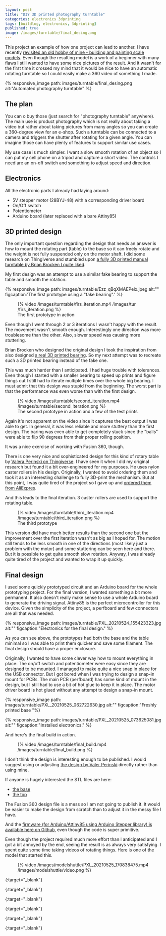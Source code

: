 ```yaml
---
layout: post
title: "DIY 3D printed photography turntable"
categories: electronics 3dprinting
tags: [buildlog, electronics, 3dprinting]
published: true
image: /images/turntable/final_desing.png 
---
```



This project an example of how one project can lead to another. I have recently [revisited an old hobby of mine - building and painting scale models][shuttlearticle]. Even though the resulting model is a work of a beginner with many flaws I still wanted to have some nice pictures of the result. And it wasn't for the first time it crossed my mind that it would be nice to have an automatic rotating turntable so I could easily make a 360 video of something I made.

{% responsive_image path: images/turntable/final_desing.png alt:"Automated photography turntable"  %}

<!--more--> 

## The plan

You can o buy those (just search for "photography turntable" anywhere). The main use is product photography which is not really about taking a video but rather about taking pictures from many angles so you can create a 360-degree view for an e-shop. Such a turntable can be connected to a camera and triggers the shutter after rotating for a given angle. You can imagine those can have plenty of features to support similar use cases.

My use case is much simpler. I want a slow smooth rotation of an object so I can put my cell phone on a tripod and capture a short video. The controls I need are an on-off switch and something to adjust speed and direction.

## Electronics

All the electronic parts I already had laying around:

- 5V stepper motor (28BYJ-48) with a corresponding driver board
- On/Off switch
- Potentiometer
- Arduino board (later replaced with a bare Attiny85)

## 3D printed design

The only important question regarding the design that needs an answer is how to mount the rotating part (table) to the base so it can freely rotate and the weight is not fully suspended only on the motor shaft. I did some research on Thingiverse and stumbled upon [a fully 3D printed manual turntable by Brian Brocken I quite liked][manualturntable]. 

My first design was an attempt to use a similar fake bearing to support the table and smooth the rotation.

{% responsive_image path: images/turntable/Ezz_qBqXMAEPelx.jpeg alt:""  figcaption:'The first prototype using a "fake bearing".' %}

<figure >
    {% video /images/turntable/firs_iteration.mp4 /images/tur
    /firs_iteration.png %}
    <figcaption>The first prototype in action</figcaption>
</figure>

Even though I went through 2 or 3 iterations I wasn't happy with the result. The movement wasn't smooth enough. Interestingly one direction was more troublesome than the other. Also, slower speed was causing more stuttering.

Brian Brocken who designed the original design I took the inspiration from also designed [a real 3D printed bearing][bearing]. So my next attempt was to recreate such a 3D printed bearing instead of the fake one. 

This was much harder than I anticipated. I had huge trouble with tolerances. Even though I started with a smaller bearing to speed up prints and figure things out I still had to iterate multiple times over the whole big bearing. I must admit that this design was stupid from the beginning. The worst part is that the performance was even worse than with the first design.

<figure >
    {% video /images/turntable/second_iteration.mp4 /images/turntable/second_iteration.png %}
    <figcaption>The second prototype in action and a few of the test prints</figcaption>
</figure>

Again it's not apparent on the video since it captures the best output I was able to get. In general, it was less reliable and more stuttery than the first design. The baring was even able to get completely stuck since the "balls" were able to flip 90 degrees from their proper rolling position. 

It was a nice  exercise of working with Fusion 360, though.


There is one very nice and sophisticated design for this kind of rotary table by [Valera Perinski on Thingiverse][autoturntable]. I have seen it when I did my original research but found it a bit over-engineered for my purposes. He uses nylon caster rollers in his design. Originally, I wanted to avoid ordering them and took it as an interesting challenge to fully 3D-print the mechanism. But at this point, I was quite tired of the project so I gave up and [ordered them from AliExpres][nyloncaster].

And this leads to the final iteration. 3 caster rollers are used to support the rotating table.

<figure >
    {% video /images/turntable/third_iteration.mp4 /images/turntable/third_iteration.png %}
    <figcaption>The third prototype</figcaption>
</figure>

This version did have much better results than the second one but the improvement over the first iteration wasn't as big as I hoped for. The motion still tends to be less smooth in one of the directions (most likely just a problem with the motor) and some stuttering can be seen here and there. But it is possible to get quite smooth slow rotation. Anyway, I was already quite tired of the project and wanted to wrap it up quickly.

## Final design

I used some quickly prototyped circuit and an Arduino board for the whole prototyping project. For the final version, I wanted something a bit more permanent. It also doesn't really make sense to use a whole Arduino board to generate the driving signal. Attiny85 is the perfect microcontroller for this device. Given the simplicity of the project, a perfboard and few connectors are all that was needed. 

{% responsive_image path: images/turntable/PXL_20210524_155423323.jpg alt:""  figcaption:"Electronics for the final design." %}

As you can see above, the prototypes had both the base and the table minimal so I was able to print them quicker and save some filament. The final design should have a proper enclosure.

Originally, I wanted to have some clever way how to mount everything in place. The on/off switch and potentiometer were easy since they are designed to be mounted. I managed to make quite a nice snap in place for the USB connector. But I got bored when I was trying to design a snap-in mount for PCBs. The main PCB (perfboard) has some kind of mount in the design, but I still had to use a bit of hot glue to keep it in place. The motor driver board is hot glued without any attempt to design a snap-in mount.

{% responsive_image path: images/turntable/PXL_20210525_062722630.jpg alt:""  figcaption:"Freshly printed base "%}


{% responsive_image path: images/turntable/PXL_20210525_073625081.jpg alt:""  figcaption:"Installed electronics." %}

And here's the final build in action.

<figure >
    {% video /images/turntable/final_build.mp4 /images/turntable/final_build.png %}
</figure>

I don't think the design is interesting enough to be published. I would suggest using or adjusting [the design by Valer Perinski][autoturntable] directly rather than using mine. 

If anyone is hugely interested the STL files are here:

- [the base][stlbase]
- [the top][stltop]

The Fusion 360 design file is a mess so I am not going to publish it. It would be easier to make the design from scratch than to adjust it in the messy file I have.

And the [firmware (for Arduino/Attiny85 using Arduino Stepper library) is available here on Github][firmware], even though the code is super primitive.

Even though the project required much more effort than I anticipated and I got a bit annoyed by the end, seeing the result is as always very satisfying. I spent quite some time taking videos of rotating things. Here is one of the model that started this.

<figure >
    {% video /images/modelshuttle/PXL_20210525_170838475.mp4 /images/modelshuttle/video.png %}
</figure>

<!-- links -->

[shuttlearticle]: <{{ site.baseurl }}{% post_url 2021-05-04-revisiting-old-hobby-shuttle-model-kit %}> "Revisiting an old hobby - building a plastic model kit: Space Shuttle Atlantis"

[manualturntable]: <https://www.thingiverse.com/thing:3723618> "3D printed manual turntable by Brian Brocken"
{:target="_blank"}

[bearing]: <https://www.thingiverse.com/thing:2349065> "3D printed bearing by Brian Brocken"
{:target="_blank"}

[autoturntable]: <https://www.thingiverse.com/thing:3079231> "Rotary table for painting by Valera Perinski"
{:target="_blank"}

[nyloncaster]: <https://www.aliexpress.com/item/32835603470.html?spm=a2g0s.9042311.0.0.46614c4dcq4bR0> "Nylon caster roller"
{:target="_blank"}

[stlbase]: <./images/turntable/TurntableEnclosure.stl> "TurntableEnclosure.stl"
{:target="_blank"}

[stltop]: <./images/turntable/TurntableTop.stl.stl> "TurntableTop.stl"
{:target="_blank"}

[firmware]: <https://github.com/josefadamcik/PhotographyTurntable> "Attiny85 firmware for photography turntable"



